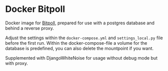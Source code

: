 # Docker Bitpoll

Docker image for [Bitpoll](https://github.com/fsinfuhh/Bitpoll), prepared for use with a postgres database and behind a reverse proxy.

Adjust the settings within the `docker-compose.yml` and `settings_local.py` file before the first run.
Within the docker-compose-file a volume for the database is predefined, you can also delete the mountpoint if you want.

Supplemented with DjangoWhiteNoise for usage without debug mode but with proxy.
